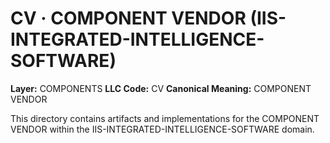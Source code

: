 # CV · COMPONENT VENDOR (IIS-INTEGRATED-INTELLIGENCE-SOFTWARE)

**Layer:** COMPONENTS
**LLC Code:** CV
**Canonical Meaning:** COMPONENT VENDOR

This directory contains artifacts and implementations for the COMPONENT VENDOR within the IIS-INTEGRATED-INTELLIGENCE-SOFTWARE domain.
